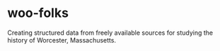 # woo-folks


Creating structured data from freely available sources for studying the history of Worcester, Massachusetts.




